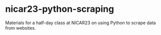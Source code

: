 # nicar23-python-scraping
Materials for a half-day class at NICAR23 on using Python to scrape data from websites.
